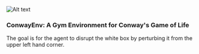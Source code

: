 ![Alt text](http://i.imgur.com/6B84SNI.png "Screenshot")

### ConwayEnv: A  Gym Environment for Conway's Game of Life

The goal is for the agent to disrupt the white box by perturbing it from
 the upper left hand corner.